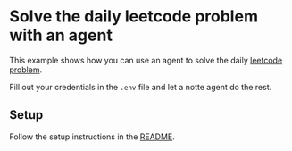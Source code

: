 # Solve the daily leetcode problem with an agent

This example shows how you can use an agent to solve the daily [leetcode problem](https://leetcode.com/problemset/all/).

Fill out your credentials in the `.env` file and let a notte agent do the rest.

## Setup

Follow the setup instructions in the [README](../README.md).

